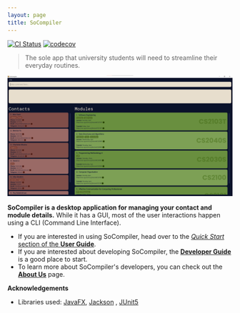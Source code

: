```yaml
---
layout: page
title: SoCompiler
---
```


[![CI Status](https://github.com/se-edu/addressbook-level3/workflows/Java%20CI/badge.svg)](https://github.com/AY2223S1-CS2103T-W12-1/tp/actions)
[![codecov](https://codecov.io/gh/AY2223S1-CS2103T-W12-1/tp/branch/master/graph/badge.svg?token=5KEF39JO86)](https://codecov.io/gh/AY2223S1-CS2103T-W12-1/tp)

> The sole app that university students will need to streamline their everyday routines.

![Ui](images/Ui.png)

**SoCompiler is a desktop application for managing your contact and module details.** While it has a GUI, most of the user interactions happen using a CLI (Command Line Interface).

* If you are interested in using SoCompiler, head over to the [_Quick Start_ section of the **User Guide**](UserGuide.html#quick-start).
* If you are interested about developing SoCompiler, the [**Developer Guide**](DeveloperGuide.html) is a good place to start.
* To learn more about SoCompiler's developers, you can check out the [**About Us**](AboutUs.html) page.

**Acknowledgements**

* Libraries used: [JavaFX](https://openjfx.io/), [Jackson](https://github.com/FasterXML/jackson)
  , [JUnit5](https://github.com/junit-team/junit5)
